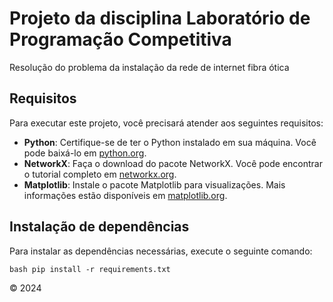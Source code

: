 # Projeto da disciplina Laboratório de Programação Competitiva
Resolução do problema da instalação da rede de internet fibra ótica

## Requisitos

Para executar este projeto, você precisará atender aos seguintes requisitos:

- **Python**: Certifique-se de ter o Python instalado em sua máquina. Você pode baixá-lo em [python.org](https://www.python.org/).
- **NetworkX**: Faça o download do pacote NetworkX. Você pode encontrar o tutorial completo em [networkx.org](https://networkx.org/).
- **Matplotlib**: Instale o pacote Matplotlib para visualizações. Mais informações estão disponíveis em [matplotlib.org](https://matplotlib.org/stable/tutorials/index.html).

## Instalação de dependências

Para instalar as dependências necessárias, execute o seguinte comando:

```bash pip install -r requirements.txt```

© 2024
